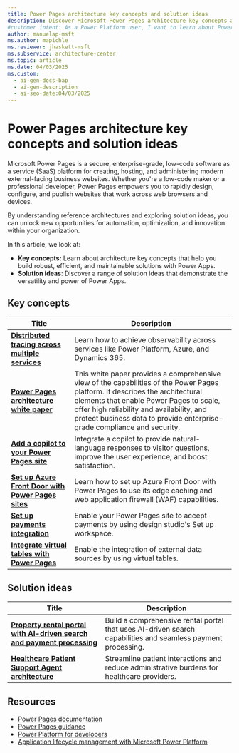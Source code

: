 ```yaml
---
title: Power Pages architecture key concepts and solution ideas
description: Discover Microsoft Power Pages architecture key concepts and solution ideas to build secure, efficient, and scalable websites with low-code tools.
#customer intent: As a Power Platform user, I want to learn about Power Pages key concepts and solution ideas so that I can build secure and efficient websites.
author: manuelap-msft
ms.author: mapichle
ms.reviewer: jhaskett-msft
ms.subservice: architecture-center
ms.topic: article
ms.date: 04/03/2025
ms.custom:
  - ai-gen-docs-bap
  - ai-gen-description
  - ai-seo-date:04/03/2025
---
```


# Power Pages architecture key concepts and solution ideas

Microsoft Power Pages is a secure, enterprise-grade, low-code software as a service (SaaS) platform for creating, hosting, and administering modern external-facing business websites. Whether you're a low-code maker or a professional developer, Power Pages empowers you to rapidly design, configure, and publish websites that work across web browsers and devices.

By understanding reference architectures and exploring solution ideas, you can unlock new opportunities for automation, optimization, and innovation within your organization.

In this article, we look at:

- **Key concepts:** Learn about architecture key concepts that help you build robust, efficient, and maintainable solutions with Power Apps.
- **Solution ideas**: Discover a range of solution ideas that demonstrate the versatility and power of Power Apps.

## Key concepts

| Title | Description |
| --- | --- |
| **[Distributed tracing across multiple services](../key-concepts/distributed-tracing.md)** | Learn how to achieve observability across services like Power Platform, Azure, and Dynamics 365.  |
| **[Power Pages architecture white paper](/power-pages/guidance/white-papers/architecture)** | This white paper provides a comprehensive view of the capabilities of the Power Pages platform. It describes the architectural elements that enable Power Pages to scale, offer high reliability and availability, and protect business data to provide enterprise-grade compliance and security. |
| **[Add a copilot to your Power Pages site](/power-pages/getting-started/enable-chatbot)** | Integrate a copilot to provide natural-language responses to visitor questions, improve the user experience, and boost satisfaction. |
| **[Set up Azure Front Door with Power Pages sites](/power-pages/configure/azure-front-door)** | Learn how to set up Azure Front Door with Power Pages to use its edge caching and web application firewall (WAF) capabilities. |
| **[Set up payments integration](/power-pages/admin/set-up-payments-integration)** | Enable your Power Pages site to accept payments by using design studio's Set up workspace. |
| **[Integrate virtual tables with Power Pages](/power-pages/configure/virtual-tables)** | Enable the integration of external data sources by using virtual tables. |

## Solution ideas

| Title | Description |
| --- | --- |
| **[Property rental portal with AI-driven search and payment processing](../solution-ideas/agent-rental-portal.md)** | Build a comprehensive rental portal that uses AI-driven search capabilities and seamless payment processing. |
| **[Healthcare Patient Support Agent architecture](../solution-ideas/agent-healthcare-patient-support.md)** | Streamline patient interactions and reduce administrative burdens for healthcare providers. |

## Resources

- [Power Pages documentation](/power-pages/)
- [Power Pages guidance](/power-pages/guidance/)
- [Power Platform for developers](/power-platform/developer/get-started)
- [Application lifecycle management with Microsoft Power Platform](/power-platform/alm/)
